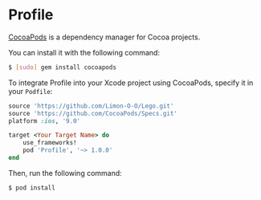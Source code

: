 # Profile

[CocoaPods](http://cocoapods.org) is a dependency manager for Cocoa projects.

You can install it with the following command:

```bash
$ [sudo] gem install cocoapods
```

To integrate Profile into your Xcode project using CocoaPods, specify it in your `Podfile`:

```ruby
source 'https://github.com/Limon-O-O/Lego.git'
source 'https://github.com/CocoaPods/Specs.git'
platform :ios, '9.0'

target <Your Target Name> do
	use_frameworks!
    pod 'Profile', '~> 1.0.0'
end
```

Then, run the following command:

```bash
$ pod install
```


